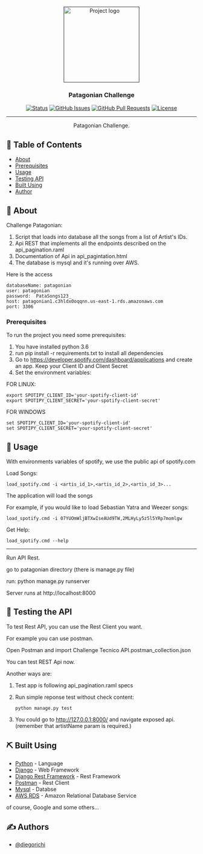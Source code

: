 <p align="center">
  <a href="" rel="noopener">
 <img width=200px height=200px src="https://i.imgur.com/6wj0hh6.jpg" alt="Project logo"></a>
</p>

<h3 align="center">Patagonian Challenge</h3>

<div align="center">

[![Status](https://img.shields.io/badge/status-active-success.svg)]()
[![GitHub Issues](https://img.shields.io/github/issues/kylelobo/The-Documentation-Compendium.svg)](https://github.com/kylelobo/The-Documentation-Compendium/issues)
[![GitHub Pull Requests](https://img.shields.io/github/issues-pr/kylelobo/The-Documentation-Compendium.svg)](https://github.com/kylelobo/The-Documentation-Compendium/pulls)
[![License](https://img.shields.io/badge/license-MIT-blue.svg)](/LICENSE)

</div>

---

<p align="center"> Patagonian Challenge.
    <br> 
</p>

## 📝 Table of Contents

- [About](#about)
- [Prerequisites](#prerequisites)
- [Usage](#usage)
- [Testing API](#testing)
- [Built Using](#built_using)
- [Author](#author)


## 🧐 About <a name = "about"></a>

Challenge Patagonian:
1. Script that loads into database all the songs from a list of Artist's IDs.
2. Api REST that implements all the endpoints described on the api_pagination.raml
3. Documentation of Api in api_pagintation.html
4. The database is mysql and it's running over AWS.

Here is the access
```
databaseName: patagonian
user: patagonian
password:  PataSongs123_
host: patagonian1.c3hldx0oqqnn.us-east-1.rds.amazonaws.com
port: 3306
```


### Prerequisites <a name = "prerequisites"></a>

To run the project you need some prerequisites:

1. You have installed python 3.6 
2. run pip install -r requirements.txt to install all dependencies
3. Go to https://developer.spotify.com/dashboard/applications and create an app. Keep your Client ID and Client Secret
4. Set the environment variables: 

FOR LINUX:
```
export SPOTIPY_CLIENT_ID='your-spotify-client-id'
export SPOTIPY_CLIENT_SECRET='your-spotify-client-secret'
```
FOR WINDOWS
```
set SPOTIPY_CLIENT_ID='your-spotify-client-id'
set SPOTIPY_CLIENT_SECRET='your-spotify-client-secret'
```

## 🎈 Usage <a name="usage"></a>

With environments variables of spotify, we use the public api of spotify.com

Load Songs: 
```
load_spotify.cmd -i <artis_id_1>,<artis_id_2>,<artis_id_3>...
```

The application will load the songs

For example, if you would like to load Sebastian Yatra and Weezer songs:
```
load_spotify.cmd -i 07YUOmWljBTXwIseAUd9TW,2MLHyLy5z5l5YRp7momlgw
```
Get Help:
```
load_spotify.cmd --help
```


---
Run API Rest.

go to patagonian directory (there is manage.py file)

run: python manage.py runserver

Server runs at http://localhost:8000

## 🚀 Testing the API <a name = "testing"></a>

To test Rest API, you can use the Rest Client you want.

For example you can use postman.

Open Postman and import Challenge Tecnico API.postman_collection.json

You can test REST Api now.

Another ways are:
1) Test app is following api_pagination.raml specs
2) Run simple reponse test without check content:

    ```
    python manage.py test
    ```
3) You could go to http://127.0.0.1:8000/ and navigate exposed api.
    (remember that artistName param is required.)

## ⛏️ Built Using <a name = "built_using"></a>

- [Python](https://www.python.org/) - Language
- [Django](https://www.djangoproject.com/) - Web Framework
- [Django Rest Framework](https://www.django-rest-framework.org/) - Rest Framework
- [Postman](https://www.postman.com/) - Rest Client
- [Mysql](https://www.postman.com/) - Databse
- [AWS RDS](https://aws.amazon.com/es/rds/) - Amazon Relational Database Service

of course, Google and some others...

## ✍️ Authors <a name = "author"></a>

- [@diegorichi](http://www.diegorichi.com.ar/)

